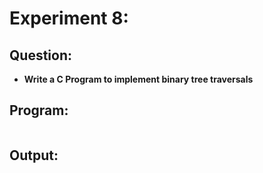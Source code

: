 # Experiment 8:

## Question:

- **Write a C Program to implement binary tree traversals**

## Program:

```c

```

## Output:

```

```
